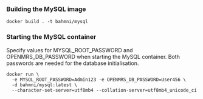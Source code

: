 ### Building the MySQL image
```
docker build . -t bahmni/mysql
```

### Starting the MySQL container
Specify values for MYSQL\_ROOT\_PASSWORD and OPENMRS\_DB\_PASSWORD when starting
the MySQL container. Both passwords are needed for the database initialisation.

```
docker run \
  -e MYSQL_ROOT_PASSWORD=Admin123 -e OPENMRS_DB_PASSWORD=User456 \
  -d bahmni/mysql:latest \
  --character-set-server=utf8mb4 --collation-server=utf8mb4_unicode_ci
```
